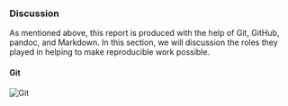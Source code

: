 
### Discussion

As mentioned above, this report is produced with the help of Git, GitHub, pandoc, and Markdown. In this section, we will discussion the roles they played in helping to make reproducible work possible.


#### Git
![Git](../images/git-logo.png)